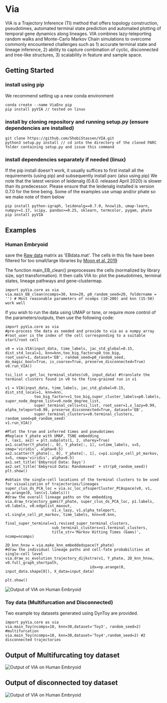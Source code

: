 # Via
VIA is a Trajectory Inference (TI) method that offers topology construction, pseudotimes, automated terminal state prediction and automated plotting of temporal gene dynamics along lineages. VIA combines lazy-teleporting random walks and Monte-Carlo Markov Chain simulations to overcome commonly encountered challenges such as 1) accurate terminal state and lineage inference, 2) ability to capture combination of cyclic, disconnected and tree-like structures, 3) scalability in feature and sample space. 

## Getting Started
### install using pip
We recommend setting up a new conda environment
```
conda create --name ViaEnv pip 
pip install pyVIA // tested on linux
```
### install by cloning repository and running setup.py (ensure dependencies are installed)
```
git clone https://github.com/ShobiStassen/VIA.git 
python3 setup.py install // cd into the directory of the cloned PARC folder containing setup.py and issue this command
```

### install dependencies separately if needed (linux)
If the pip install doesn't work, it usually suffices to first install all the requirements (using pip) and subsequently install parc (also using pip)
We note that the latest version of leidenalg (0.8.0. released April 2020) is slower than its predecessor. Please ensure that the leidenalg installed is version 0.7.0 for the time being. Some of the examples use umap and/or phate so we make note of them below
```
pip install python-igraph, leidenalg==0.7.0, hnswlib, umap-learn, numpy>=1.17, scipy, pandas>=0.25, sklearn, termcolor, pygam, phate
pip install pyVIA
```
## Examples
### Human Embryoid 
save the [Raw data](https://drive.google.com/file/d/1yz3zR1KAmghjYB_nLLUZoIlKN9Ew4RHf/view?usp=sharing) matrix as 'EBdata.mat'. The cells in this file have been filtered for too small/large libraries by [Moon et al. 2019](https://nbviewer.jupyter.org/github/KrishnaswamyLab/PHATE/blob/master/Python/tutorial/EmbryoidBody.ipynb) 

The function main_EB_clean() preprocesses the cells (normalized by library size, sqrt transformation). It then calls VIA to: plot the pseudotimes, terminal states, lineage pathways and gene-clustermap.
```
import pyVia.core as via
via.main_EB_clean(ncomps=30, knn=20, p0_random_seed=20, foldername = '') # Most reasonable parameters of ncomps (10-200) and knn (15-50) work well
```
If you wish to run the data using UMAP or tsne, or require more control of the parameters/outputs, then use the following code:
```
import pyVia.core as via
#pre-process the data as needed and provide to via as a numpy array
#root_user is the index of the cell corresponding to a suitable start/root cell

v0 = via.VIA(input_data, time_labels, jac_std_global=0.15, dist_std_local=1, knn=knn,too_big_factor=p0_too_big, 
root_user=1, dataset='EB', random_seed=p0_random_seed, do_magic_bool=True, is_coarse=True, preserve_disconnected=True) 
v0.run_VIA()

tsi_list = get_loc_terminal_states(v0, input_data) #translate the terminal clusters found in v0 to the fine-grained run in v1

v1 = VIA(input_data, time_labels, jac_std_global=0.15, dist_std_local=1, knn=knn,
             too_big_factor=v1_too_big,super_cluster_labels=p0.labels, super_node_degree_list=v0.node_degree_list,
             super_terminal_cells=tsi_list, root_user=1,x_lazy=0.99, alpha_teleport=0.99, preserve_disconnected=True, dataset='EB',
             super_terminal_clusters=v0.terminal_clusters, random_seed=p0_random_seed)
v1.run_VIA()

#Plot the true and inferred times and pseudotimes
#Replace Y_phate with UMAP, TSNE embedding
f, (ax1, ax2) = plt.subplots(1, 2, sharey=True)
ax1.scatter(Y_phate[:, 0], Y_phate[:, 1], c=time_labels, s=5, cmap='viridis', alpha=0.5)
ax2.scatter(Y_phate[:, 0], Y_phate[:, 1], c=p1.single_cell_pt_markov, s=5, cmap='viridis', alpha=0.5)
ax1.set_title('Embyroid Data: Days')
ax2.set_title('Embyroid Data: Randomseed' + str(p0_random_seed))
plt.show()

#obtain the single-cell locations of the terminal clusters to be used for visualization of trajectories/lineages 
super_clus_ds_PCA_loc = via.sc_loc_ofsuperCluster_PCAspace(v0, v1, np.arange(0, len(v1.labels)))
#draw the overall lineage paths on the embedding
via.draw_trajectory_gams(Y_phate, super_clus_ds_PCA_loc, p1.labels, v0.labels, v0.edgelist_maxout,
                     v1.x_lazy, v1.alpha_teleport, v1.single_cell_pt_markov, time_labels, knn=v0.knn,
                     final_super_terminal=v1.revised_super_terminal_clusters,
                     sub_terminal_clusters=v1.terminal_clusters,
                     title_str='Markov Hitting Times (Gams)', ncomp=ncomps)

2D_knn_hnsw = via.make_knn_embeddedspace(Y_phate)
#draw the individual lineage paths and cell-fate probabilities at single-cell level 
via.draw_sc_evolution_trajectory_dijkstra(v1, Y_phate, 2D_knn_hnsw, v0.full_graph_shortpath,
                                      idx=np.arange(0, input_data.shape[0]), X_data=input_data)

plt.show()
```
![Output of VIA on Human Embryoid](https://github.com/ShobiStassen/VIA/blob/master/Figures/EB_fig0.png)

### Toy data (Multifurcation and Disconnected)
Two example toy datasets generated using DynToy are provided. 
```
import pyVia.core as via
via.main_Toy(ncomps=10, knn=30,dataset='Toy3', random_seed=2) #multifurcation
via.main_Toy(ncomps=10, knn=30,dataset='Toy4',random_seed=2) #2 disconnected trajectories
```
## Output of Multifurcating toy dataset
![Output of VIA on Human Embryoid](https://github.com/ShobiStassen/VIA/blob/master/Figures/Toy3_fig0.png)
## Output of disconnected toy dataset
![Output of VIA on Human Embryoid](https://github.com/ShobiStassen/VIA/blob/master/Figures/Toy4_fig0.png)
